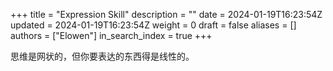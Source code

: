 +++
title = "Expression Skill"
description = ""
date = 2024-01-19T16:23:54Z
updated = 2024-01-19T16:23:54Z
weight = 0
draft = false
aliases = []
authors = ["Elowen"]
in_search_index = true
+++

思维是网状的，但你要表达的东西得是线性的。
